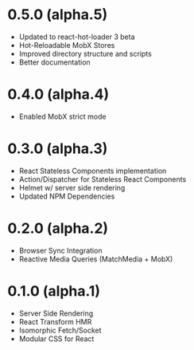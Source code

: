 # 0.5.0 (alpha.5)

* Updated to react-hot-loader 3 beta
* Hot-Reloadable MobX Stores
* Improved directory structure and scripts
* Better documentation

# 0.4.0 (alpha.4)

* Enabled MobX strict mode

# 0.3.0 (alpha.3)

* React Stateless Components implementation
* Action/Dispatcher for Stateless React Components
* Helmet w/ server side rendering
* Updated NPM Dependencies

# 0.2.0 (alpha.2)

* Browser Sync Integration
* Reactive Media Queries (MatchMedia + MobX)

# 0.1.0 (alpha.1)

* Server Side Rendering
* React Transform HMR
* Isomorphic Fetch/Socket
* Modular CSS for React
